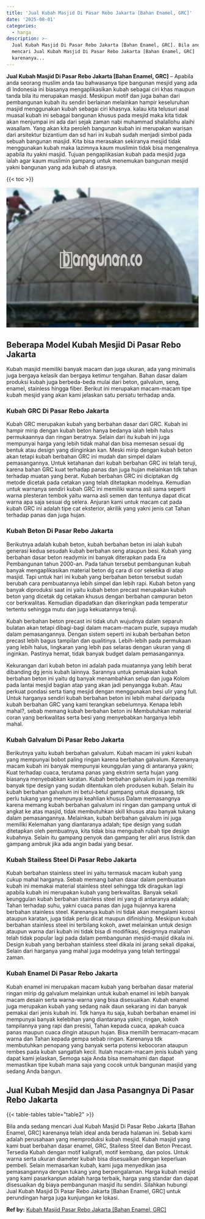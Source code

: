 ```yaml
---
title: 'Jual Kubah Masjid Di Pasar Rebo Jakarta [Bahan Enamel, GRC]'
date: '2025-08-01'
categories:
  - harga
description: >-
  Jual Kubah Masjid Di Pasar Rebo Jakarta [Bahan Enamel, GRC]. Bila anda sedang
  mencari Jual Kubah Masjid Di Pasar Rebo Jakarta [Bahan Enamel, GRC]
  karenanya...
---
```


**Jual Kubah Masjid Di Pasar Rebo Jakarta \[Bahan Enamel, GRC\]** – Apabila anda seorang muslim anda tau bahwasanya tipe bangunan mesjid yang ada di Indonesia ini biasanya mengaplikasikan kubah sebagai ciri khas maupun tanda bila itu merupakan masjid. Meskipun motif dan juga bahan dari pembangunan kubah itu sendiri berlainan melainkan hampir keseluruhan masjid menggunakan kubah sebagai ciri khasnya. kalau kita telusuri asal muasal kubah ini sebagai bangunan khusus pada mesjid maka kita tidak akan menjumpai ini ada dari sejak zaman nabi muhammad shalallohu alaihi wasallam. Yang akan kita peroleh bangunan kubah ini merupakan warisan dari arsitektur bizantium dan sd hari ini kubah sudah menjadi simbol pada sebuah bangunan masjid. Kita bisa merasakan sekiranya mesjid tidak menggunakan kubah maka lazimnya kaum muslimin tidak bisa mengenalnya apabila itu yakni masjid. Tujuan pengaplikasian kubah pada mesjid juga ialah agar kaum muslimin gampang untuk menemukan bangunan mesjid yakni bangunan yang ada kubah di atasnya.

{{< toc >}}

![Jual Kubah Masjid Di Pasar Rebo Jakarta [Bahan Enamel, GRC]](/images/jual-kubah-masjid-15.png)

## Beberapa Model Kubah Mesjid Di Pasar Rebo Jakarta

Kubah masjid memiliki banyak macam dan juga ukuran, ada yang minimalis juga bergaya kelasik dan bergaya ketimur tengahan. Bahan dasar dalam produksi kubah juga berbeda-beda mulai dari beton, galvalum, seng, enamel, stainless hingga fiber. Berikut ini merupakan macam-macam tipe kubah mesjid yang akan kami jelaskan satu persatu terhadap anda.

### Kubah GRC Di Pasar Rebo Jakarta

Kubah GRC merupakan kubah yang berbahan dasar dari GRC. Kubah ini hampir mirip dengan kubah beton hanya bedanya ialah lebih halus permukaannya dan ringan beratnya. Selain dari itu kubah ini juga mempunyai harga yang lebih tidak mahal dan bisa memesan sesuai dg bentuk atau design yang diinginkan kan. Meski mirip dengan kubah beton akan tetapi kubah berbahan GRC ini mudah dan simpel dalam pemasangannya. Untuk ketahanan dari kubah berbahan GRC ini telah teruji, karena bahan GRC kuat terhadap panas dan juga hujan melainkan tdk tahan terhadap muatan yang berat. Kubah berbahan GRC ini diciptakan dg metode dicetak pada cetakan yang telah ditetapkan modelnya. Kemudian untuk warnanya sendiri kubah GRC ini memiliki warna asli sama seperti warna plesteran tembok yaitu warna asli semen dan tentunya dapat dicat warna apa saja sesuai dg selera. Anjuran kami untuk macam cat pada kubah GRC ini adalah tipe cat eksterior, akrilik yang yakni jenis cat Tahan terhadap panas dan juga hujan.

### Kubah Beton Di Pasar Rebo Jakarta

Berikutnya adalah kubah beton, kubah berbahan beton ini ialah kubah generasi kedua sesudah kubah berbahan seng ataupun besi. Kubah yang berbahan dasar beton readymix ini banyak diterapkan pada Era Pembangunan tahun 2000-an. Pada tahun tersebut pembangunan kubah banyak mengaplikasikan material beton dg cara di cor seketika di atap masjid. Tapi untuk hari ini kubah yang berbahan beton tersebut sudah berubah cara pembuatannya lebih simpel dan lebih rapi. Kubah beton yang banyak diproduksi saat ini yaitu kubah beton precast merupakan kubah beton yang dicetak dg cetakan khusus dengan berbahan campuran beton cor berkwalitas. Kemudian dipadatkan dan dikeringkan pada temperatur tertentu sehingga mutu dan juga kekuatannya teruji.

Kubah berbahan beton precast ini tidak utuh wujudnya dalam separuh bulatan akan tetapi dibagi-bagi dalam macam-macam puzle, supaya mudah dalam pemasangannya. Dengan sistem seperti ini kubah berbahan beton precast lebih bagus tampilan dan qualitinya. Lebih-lebih pada permukaan yang lebih halus, lingkaran yang lebih pas selaras dengan ukuran yang di inginkan. Pastinya hemat, tidak banyak budget dalam pemasangannya.

Kekurangan dari kubah beton ini adalah pada muatannya yang lebih berat dibanding dg jenis kubah lainnya. Sarannya untuk pemakaian kubah berbahan beton ini yaitu dg banyak menambahkan selup dan juga Kolom pada lantai mesjid bagian atap yang akan jadi penyangga kubah. Atau perkuat pondasi serta tiang mesjid dengan menggunakan besi ulir yang full. Untuk harganya sendiri kubah berbahan beton ini lebih mahal daripada kubah berbahan GRC yang kami terangkan sebelumnya. Kenapa lebih mahal?, sebab memang kubah berbahan beton ini Membutuhkan material coran yang berkwalitas serta besi yang menyebabkan harganya lebih mahal.

### Kubah Galvalum Di Pasar Rebo Jakarta

Berikutnya yaitu kubah berbahan galvalum. Kubah macam ini yakni kubah yang mempunyai bobot paling ringan karena berbahan galvalum. Karenanya macam kubah ini banyak mempunyai keunggulan yang di antaranya yakni; Kuat terhadap cuaca, terutama panas yang ekstrim serta hujan yang biasanya menyebabkan karatan. Kubah berbahan galvalum ini juga memiliki banyak tipe design yang sudah ditentukan oleh produsen kubah. Selain itu kubah berbahan galvalum ini betul-betul gampang untuk dipasang, tdk perlu tukang yang mempunyai keahlian khusus Dalam memasangnya karena memang kubah berbahan galvalum ini ringan dan gampang untuk di angkat ke atas masjid, tidak membutuhkan skill khusus atau banyak tukang dalam pemasangannya. Melainkan, kubah berbahan galvalum ini juga memiliki Kelemahan yang diantaranya adalah; tipe design yang sudah ditetapkan oleh pembuatnya, kita tidak bisa mengubah rubah tipe design kubahnya. Selain itu gampang penyok dan gampang ter aliri arus listrik dan gampang ambruk jika ada angin badai yang besar.

### Kubah Stailess Steel Di Pasar Rebo Jakarta

Kubah berbahan stainless steel ini yaitu termasuk macam kubah yang cukup mahal harganya. Sebab memang bahan dasar dalam pembuatan kubah ini memakai material stainless steel sehingga tdk diragukan lagi apabila kubah ini merupakan kubah yang berkwalitas. Banyak sekali keunggulan kubah berbahan stainless steel ini yang di antaranya adalah; Tahan terhadap suhu, yakni cuaca panas dan juga hujannya karena berbahan stainless steel. Karenanya kubah ini tidak akan mengalami korosi ataupun karatan, juga tidak perlu dicat maupun difinishing. Meskipun kubah berbahan stainless steel ini terbilang kokoh, awet melainkan untuk design ataupun warna dari kubah ini tidak bisa di modifikasi, designnya malahan telah tidak popular lagi pada dalam pembangunan mesjid-masjid dikala ini. Design kubah yang berbahan stainless steel dikala ini jarang sekali dipakai, Selain dari harganya yang mahal juga modelnya yang telah tertinggal zaman.

### Kubah Enamel Di Pasar Rebo Jakarta

Kubah enamel ini merupakan macam kubah yang berbahan dasar material ringan mirip dg galvalum melainkan untuk kubah enamel ini lebih banyak macam desain serta warna-warna yang bisa disesuaikan. Kubah enamel juga merupakan kubah yang sedang naik daun sekarang ini dan banyak pemakai dari jenis kubah ini. Tdk hanya itu saja, kubah berbahan enamel ini mempunyai banyak kelebihan yang diantaranya yakni; ringan, kokoh tampilannya yang rapi dan presisi, Tahan kepada cuaca, apakah cuaca panas maupun cuaca dingin ataupun hujan. Bisa memilih bermacam-macam warna dan Tahan kepada gempa sebab ringan. Karenanya tdk membutuhkan penopang yang banyak serta potensi kebocoran ataupun rembes pada kubah sangatlah kecil. Itulah macam-macam jenis kubah yang dapat kami jelaskan, Semoga saja Anda bisa memahami dan dapat memastikan tipe kubah mana saja yang cocok untuk bangunan masjid yang sedang Anda bangun.

## Jual Kubah Mesjid dan Jasa Pasangnya Di Pasar Rebo Jakarta

{{< table-tables table="table2" >}}

Bila anda sedang mencari Jual Kubah Masjid Di Pasar Rebo Jakarta \[Bahan Enamel, GRC\] karenanya telah ideal anda berada halaman ini. Sebab kami adalah perusahaan yang memproduksi kubah mesjid. Kubah masjid yang kami buat berbahan dasar enamel, GRC, Stailess Steel dan Beton Precast. Tersedia Kubah dengan motif kaligrafi, motif kembang, dan polos. Untuk warna serta ukuran diameter kubah bisa disesuaikan dengan keperluan pembeli. Selain memasarkan kubah, kami juga menyedikan jasa pemasangannya dengan tukang yang berpengalaman. Harga kubah mesjid yang kami pasarkanpun adalah harga terbaik, harga yang standar dan dapat disesuaikan dg biaya pembangunan masjid itu sendiri. Silahkan hubungi Jual Kubah Masjid Di Pasar Rebo Jakarta \[Bahan Enamel, GRC\] untuk perundingan harga juga kunjungan ke lokasi.

**Ref by:** [Kubah Masjid Pasar Rebo Jakarta [Bahan Enamel, GRC]](https://id.wikipedia.org/wiki/Kubah)
